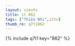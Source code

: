 ```yaml
--- 
layout: sieutv
title: it 862
tags: ["Thiếu Nhi",ittv]
thumb_re: q7t1862
---
```

{% include q7t1 key="862" %} 
